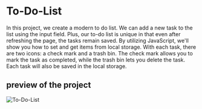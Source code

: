 # To-Do-List

In this project, we create a modern to do list. We can add a new task to the list using the input field. Plus, our to-do list is unique in that even after refreshing the page, the tasks remain saved. By utilizing JavaScript, we'll show you how to set and get items from local storage. With each task, there are two icons: a check mark and a trash bin. The check mark allows you to mark the task as completed, while the trash bin lets you delete the task. Each task will also be saved in the local storage.


<h2>preview of the project </h2>


![To-Do-List](https://github.com/DeveloperGayu/To-Do-List/assets/160575044/b0c96dec-6952-4332-8ca9-d652543a8172)



